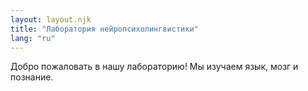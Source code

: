 ```yaml
---
layout: layout.njk
title: "Лаборатория нейропсихолингвистики"
lang: "ru"
---
```


Добро пожаловать в нашу лабораторию! Мы изучаем язык, мозг и познание.
